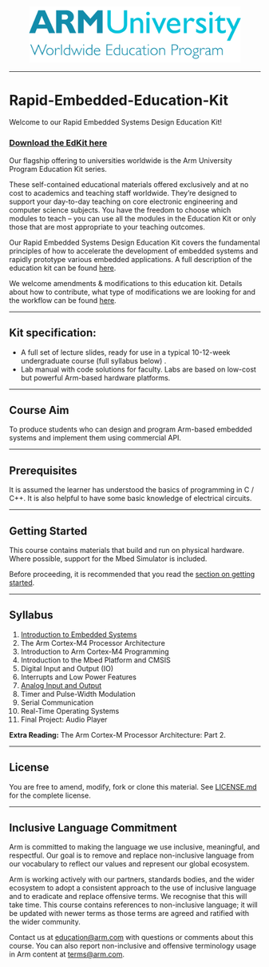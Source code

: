 
<figure>
<img src="Materials/img/ARM_University_WEP.png" width="600px">
</figure>

---

# Rapid-Embedded-Education-Kit

Welcome to our Rapid Embedded Systems Design Education Kit!

### [Download the EdKit here](https://github.com/arm-university/Rapid-Embedded-Education-Kit/archive/refs/heads/main.zip)

Our flagship offering to universities worldwide is the Arm University Program Education Kit series.

These self-contained educational materials offered exclusively and at no cost to academics and teaching staff worldwide. They’re designed to support your day-to-day teaching on core electronic engineering and computer science subjects. You have the freedom to choose which modules to teach – you can use all the modules in the Education Kit or only those that are most appropriate to your teaching outcomes.

Our Rapid Embedded Systems Design Education Kit covers the fundamental principles of how to accelerate the development of embedded systems and rapidly prototype various embedded applications. A full description of the education kit can be found [here](https://www.arm.com/resources/education/education-kits/rapid-embedded-systems). 

We welcome amendments & modifications to this education kit. Details about how to contribute, what type of modifications we are looking for and the workflow can be found [here](https://github.com/arm-university/Rapid-Embedded-Education-Kit/tree/main/Contributions_and_Modifications).

---

 ## Kit specification:

* A full set of lecture slides, ready for use in a typical 10-12-week undergraduate course (full syllabus below) .
* Lab manual with code solutions for faculty. Labs are based on low-cost but powerful Arm-based hardware platforms. 

---

## Course Aim
To produce students who can design and program Arm-based embedded systems and implement them using commercial API.

---

## Prerequisites
It is assumed the learner has understood the basics of programming in C / C++. It is also helpful to have some basic knowledge of electrical circuits.

---

## Getting Started
This course contains materials that build and run on physical hardware. Where possible, support for the Mbed Simulator is included.

Before proceeding, it is recommended that you read the [section on getting started](Materials/Getting_Started/README.MD).

---

## Syllabus
1. [Introduction to Embedded Systems](/Materials/Module_1/README.md)
1. The Arm Cortex-M4 Processor Architecture
1. Introduction to Arm Cortex-M4 Programming
1. Introduction to the Mbed Platform and CMSIS
1. Digital Input and Output (IO)
1. Interrupts and Low Power Features
1. [Analog Input and Output](Materials/Module_7/README.md)
1. Timer and Pulse-Width Modulation
1. Serial Communication
1. Real-Time Operating Systems
1. Final Project: Audio Player

**Extra Reading:** The Arm Cortex-M Processor Architecture: Part 2.

---

## License
You are free to amend, modify, fork or clone this material. See [LICENSE.md](https://github.com/arm-university/Rapid-Embedded-Education-Kit/blob/main/License/LICENSE.md) for the complete license.

---

## Inclusive Language Commitment
Arm is committed to making the language we use inclusive, meaningful, and respectful. Our goal is to remove and replace non-inclusive language from our vocabulary to reflect our values and represent our global ecosystem.
 
Arm is working actively with our partners, standards bodies, and the wider ecosystem to adopt a consistent approach to the use of inclusive language and to eradicate and replace offensive terms. We recognise that this will take time. This course contains references to non-inclusive language; it will be updated with newer terms as those terms are agreed and ratified with the wider community. 
 
Contact us at education@arm.com with questions or comments about this course. You can also report non-inclusive and offensive terminology usage in Arm content at terms@arm.com.
